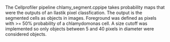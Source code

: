 The Cellprofiler pipeline chlamy_segment.cppipe takes probability maps that were the outputs of an Ilastik pixel classfication. The output is the segmented cells as objects in images. Foreground was defined as pixels with >= 50% probability of a chlamydomonas cell. A size cutoff was implemented so only objects between 5 and 40 pixels in diameter were considered objects.

